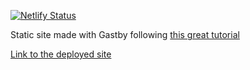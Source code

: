 [![Netlify Status](https://api.netlify.com/api/v1/badges/4965f58b-ad3f-44a6-8589-06dbe302437b/deploy-status)](https://app.netlify.com/sites/eloi-gatsby-tutorial/deploys)

<p>Static site made with Gastby following <a href="https://www.youtube.com/watch?v=RaTpreA0v7Q&list=WL&index=32&t=1807s">this great tutorial</a>
</p>
<p>
<a href="https://eloi-gatsby-tutorial.netlify.app/">Link to the deployed site</a></p>
